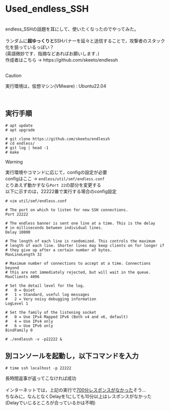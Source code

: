 # Used_endless_SSH
<br>
endless_SSHの話題を耳にして、使いたくなったのでやってみた。<br>
<br>
ランダムに<b>超ゆっくりと</b>SSHバナーを延々と送信することで，攻撃者のスタック化を狙っているっぽい？<br>
(英語微妙です．指摘などあればお願いします．)
<br>
作成者はこちら → https://github.com/skeeto/endlessh
<br>
<br>

> [!CAUTION]
> 実行環境は，仮想マシン(VMware) : Ubuntu22.04

<br>

## 実行手順

```
# apt update
# apt upgrade
```

```
# git clone https://github.com/skeeto/endlessh
# cd endless/
# git log | head -1
# make
```

> [!WARNING]
> 実行環境やコマンドに応じて，configの設定が必要<br>
> configはここ → `endless/util/smf/endless.conf`<br>
> とりあえず動かすなら`Port 22`の部分を変更する<br>
> 以下に示すのは，22222番で実行する場合のconfig設定

```
# vim util/smf/endless.conf
```

```
# The port on which to listen for new SSH connections.
Port 22222

# The endless banner is sent one line at a time. This is the delay
# in milliseconds between individual lines.
Delay 10000

# The length of each line is randomized. This controls the maximum
# length of each line. Shorter lines may keep clients on for longer if
# they give up after a certain number of bytes.
MaxLineLength 32

# Maximum number of connections to accept at a time. Connections beyond
# this are not immediately rejected, but will wait in the queue.
MaxClients 4096

# Set the detail level for the log.
#   0 = Quiet
#   1 = Standard, useful log messages
#   2 = Very noisy debugging information
LogLevel 1

# Set the family of the listening socket
#   0 = Use IPv4 Mapped IPv6 (Both v4 and v6, default)
#   4 = Use IPv4 only
#   6 = Use IPv6 only
BindFamily 0
```

```
# ./endlessh -v -p22222 &
```

## 別コンソールを起動し，以下コマンドを入力

```
# time ssh localhost -p 22222
```

長時間返事が返ってこなければ成功<br>
<br>
インターネットでは，上記の実行で<u>700分レスポンスがなかった</u>そう...<br>
ちなみに，なんとなくDelayを1にしても10分以上はレスポンスがなかった<br>
(Delayでいじるところが合っているかは不明)<br>
<br>

